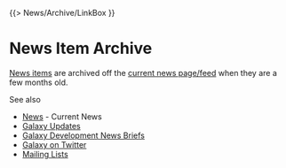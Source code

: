 {{> News/Archive/LinkBox }}

# News Item Archive

[News items](/src/news/index.md) are archived off the [current news page/feed](/src/news/index.md) when they are a few months old.  

See also 
* [News](/src/news/index.md) - Current News
* [Galaxy Updates](/src/galaxy-updates/index.md)
* [Galaxy Development News Briefs](/src/docs/index.md)
* [Galaxy on Twitter](/src/galaxy-on-twitter/index.md)
* [Mailing Lists](/src/mailing-lists/index.md)

